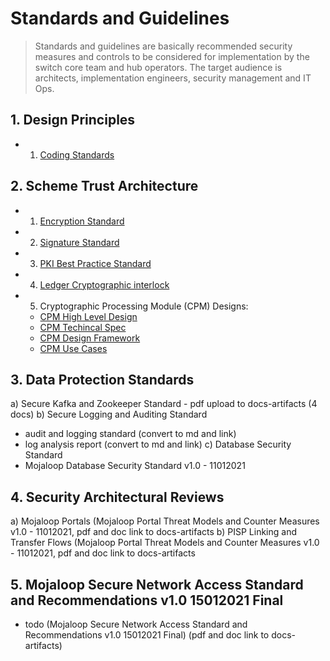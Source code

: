 # Standards and Guidelines 

> Standards and guidelines are basically recommended security measures and controls to be considered for implementation by the switch core team and hub operators. The target audience is architects, implementation engineers, security management and IT Ops.

## 1. Design Principles
- 1. [Coding Standards](../contributors-guide/standards)

## 2. Scheme Trust Architecture 
- 1. [Encryption Standard](https://docs.mojaloop.io/mojaloop-specification/documents/Encryption.html)
- 2. [Signature Standard](https://docs.mojaloop.io/mojaloop-specification/documents/Signature.html)
- 3. [PKI Best Practice Standard](https://docs.mojaloop.io/mojaloop-specification/documents/PKI%20Best%20Practices.html)
- 4. [Ledger Cryptographic interlock](https://docs.mojaloop.io/mojaloop-specification/documents/API%20Definition%20v1.0.html#4-interledger-protocol)
- 5. Cryptographic Processing Module (CPM) Designs:
    - [CPM High Level Design](https://github.com/mojaloop/documentation-artifacts/blob/master/reference/cpm_high_level_design_v1.0.pdf)
    - [CPM Techincal Spec](https://github.com/mojaloop/documentation-artifacts/blob/master/reference/cpm_design_technical_spec_v1.0.pdf)
    - [CPM Design Framework](https://github.com/mojaloop/documentation-artifacts/blob/master/reference/cpm_design_framework_v1.0.pdf)
    - [CPM Use Cases](https://github.com/mojaloop/documentation-artifacts/blob/master/reference/cpm_design_use_cases_v1.0.pdf)

## 3. Data Protection Standards
a)	Secure Kafka and Zookeeper Standard - pdf upload to docs-artifacts (4 docs)
b)	Secure Logging and Auditing Standard
  - audit and logging standard (convert to md and link)
  - log analysis report (convert to md and link)
c) Database Security Standard
  - Mojaloop Database Security Standard v1.0 - 11012021
## 4. Security Architectural Reviews
a)	Mojaloop Portals (Mojaloop Portal Threat Models and Counter Measures v1.0 - 11012021, pdf and doc link to docs-artifacts
b)	PISP Linking and Transfer Flows  (Mojaloop Portal Threat Models and Counter Measures v1.0 - 11012021, pdf and doc link to docs-artifacts

## 5. Mojaloop Secure Network Access Standard and Recommendations v1.0 15012021 Final
- todo (Mojaloop Secure Network Access Standard and Recommendations v1.0 15012021 Final) (pdf and doc link to docs-artifacts)

